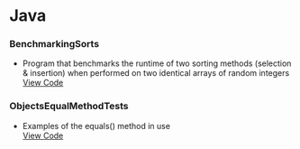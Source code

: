# Java

### BenchmarkingSorts
* Program that benchmarks the runtime of two sorting methods (selection & insertion) when performed on two identical arrays of random integers  
[View Code](https://github.com/SageWare/Java/blob/master/BenchmarkingSorts/BenchmarkingSorts.java)

### ObjectsEqualMethodTests
* Examples of the equals() method in use  
[View Code](https://github.com/SageWare/Java/blob/master/ObjectsEqualMethodTests/ObjectsEqualMethodTests.java)
